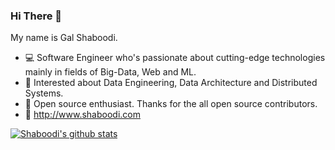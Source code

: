 ### Hi There 👋

My name is Gal Shaboodi.

- :computer: Software Engineer who's passionate about cutting-edge technologies mainly in fields of Big-Data, Web and ML.
- 💬 Interested about Data Engineering, Data Architecture and Distributed Systems.
- :gift: Open source enthusiast. Thanks for the all open source contributors.
- :rocket: http://www.shaboodi.com

[![Shaboodi's github stats](https://github-readme-stats.vercel.app/api?username=shaboodi&count_private=true&show_icons=true)](https://github.com/anuraghazra/github-readme-stats)

